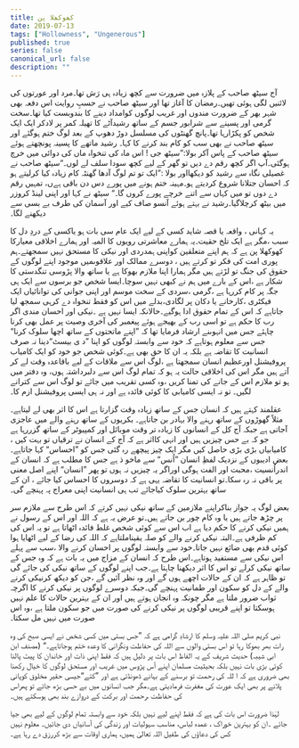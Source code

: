 ```yaml
---
title: کھوکھلا پن
date: 2019-07-13
tags: ["Hollowness", "Ungenerous"]
published: true
series: false
canonical_url: false
description: ""
---
```


آج سیٹھ صاحب کے پلازہ میں ضرورت سے کچھ زیادہ ہی رَش تھا۔مرد اور عورتوں کی لائنیں لگی ہوئی تھیں۔رمضان کا آغاز تھا اور سیٹھ صاحب نے حسبِ روایت اس دفعہ بھی شہر بھر کے ضرورت مندوں اور غریب لوگوں کوامداد دینے کا بندوبست کیا تھا۔سخت گرمی اور پسینے سے شرابور جسم کے ساتھ رشیدآٹے کا تھیلہ کمر پر لادکر ایک ایک شخص کو پکڑارہا تھا۔پانچ گھنٹوں کی مسلسل دوڑ دھوپ کے بعد لوگ ختم ہوگئے اور سیٹھ صاحب نے بھی سب کو کام بند کرنے کا کہا۔ رشید ماتھے کا پسینہ پونچھتے ہوئے سیٹھ صاحب کے پاس آکر بولا:”سیٹھ جی ! اس ماہ کی تنخواہ ماں کی دوائی میں خرچ ہوگئی۔آپ اگر کچھ رقم دے دیں تو گھر کے لیے کچھ سودا سلف لے لوں۔“سیٹھ صاحب نے غصیلی نگاہ سے رشید کو دیکھااور بولا :”ایک تو تم لوگ آدھا گھنٹہ کام زیادہ کیا کرلیتے ہو کہ احسان جتلانا شروع کردیتے ہو۔مہینہ ختم ہونے میں پورے دس دن باقی ہےں، تمہیں رقم دے دوں تو میں کہاں سے اتنے خرچے پورے کروں گا۔“ سیٹھ نے کہا اور اپنی لینڈ کروزر میں بیٹھ کرچلاگیا۔رشید نے بہتے ہوئے آنسو صاف کیے اور آسمان کی طرف بے بسی سے دیکھنے لگا۔

یہ کہانی ، واقعہ یا قصہ شاید کسی کے لیے ایک عام سی بات ہو یاکسی کے دردِ دل کا سبب ،مگر ہے ایک تلخ حقیت۔یہ ہمارے معاشرتی رویوں کا المیہ اور ہمارے اخلاقی معیارکا کھوکھلا پن ہے کہ ہم اپنے متعلقین کواپنی ہمدردی اور نیکی کا مستحق نہیں سمجھتے۔ہم پوری امت کی فکر تو کرتے ہیں ، دوسرے ممالک اور علاقوںمیں موجود اپنے لوگوں کے حقوق کی جنگ تو لڑتے ہیں مگر ہمارا اپنا ملازم بھوکا ہے یا ساتھ والا پڑوسی تنگدستی کا شکار ہے ،اس کے بارے میں ہم نے کبھی نہیں سوچا۔ایسا شخص جو برسوں سے ایک ہی جگہ پر کام کررہا ہے ،گرمی ،سردی کے سخت موسم اور اپنی جوانی کی توانائیاں ایک فیکٹری ،کارخانے یا دکان پر لگادی،بدلے میں اس کو فقط تنخواہ دے کرہی سمجھ لیا جاتاہے کہ اس کے تمام حقوق ادا ہوگیے۔حالانکہ ایسا نہیں ہے ۔نیکی اور احسان مندی اگر رب کا حکم ہے تو اسی رب کے بھیجے ہوئے پیغمبر کی آخری وصیت پر عمل بھی کرنا چاہئے جس میں انہوںنے ارشاد فرمایا تھا کہ ”اپنے ماتحتوں کے ساتھ اچھا سلوک کرنا“
جس سے معلوم ہوتاہے کہ خود سے وابستہ لوگوں کو اپنا ”د ی بیسٹ“دینا نہ صرف انسانیت کا تقاضہ ہے بلکہ یہ ان کا حق بھی ہے۔کوئی شخص جو خود کو ایک کامیاب پروفیشنل اورعظیم انسان سمجھتا ہے ،لوگ اس سے ملاقات کے لیے باقاعدہ وقت لے کر آتے ہیں مگر اس کی اخلاقی حالت یہ ہو کہ تمام لوگ اس سے دلبرداشتہ ہوں، وہ دفتر میں ہو تو ملازم اس کے جانے کی تمنا کریں ،وہ کسی تقریب میں جائے تو لوگ اس سے کترانے لگیں۔ تو نہ ایسی کامیابی کا کوئی فائدہ ہے اور نہ ہی ایسی پروفیشنل ازم کا۔

عقلمند کہتے ہیں کہ انسان جس کے ساتھ زیادہ وقت گزارتا ہے اس کا اثر بھی لے لیتاہے۔مثلاً گھوڑوں کے ساتھ رہنے والا بہادر بن جاتاہے۔ بکریوں کے ساتھ رہنے والے میں عاجزی آجاتی ہے جبکہ آج کل کے انسانوں کا زیادہ تر وقت موبائل اور کمپیوٹر کے ساتھ گزررہا ہے جو کہ بے حس چیزیں ہیں اور انہی کااثر ہے کہ آج کے انسان نے ترقیاں تو بہت کیں ، کامیابیاں بڑی بڑی حاصل کیں مگر ایک چیز پیچھے رہ گئی جس کو ”احساس“ کہا جاتاہے۔بعض ادیبوں کے نزدیک لفظِ انسان ”اُنس“ سے ماخو ذ ہے جس کا مطلب ہے کہ انسان کے اندراُنسیت ،محبت اور الفت ہوگی اوراگر یہ چیزیں نہ ہوں تو پھر ”انسان“ اپنے اصل معنی پر باقی نہ رہ سکا۔تو انسانیت کا تقاضہ یہی ہے کہ دوسروں کا احساس کیا جائے ، ان کے ساتھ بہترین سلوک کیاجائے تب ہی انسانیت اپنی معراج پہ پہنچے گی۔

بعض لوگ یہ جواز بناکراپنے ملازمین کے ساتھ نیکی نہیں کرتے کہ اس طرح سے ملازم سر پر چڑھ جاتے ہیں یا وہ کام چور بن جاتے ہیں۔تو عرض یہ ہے کہ اللہ اور اس کے رسول نے ہمیں نیکی کرنے کا حکم دیا ہے اب اس سے کوئی شخص غلط فائدہ اٹھاتا ہے تو یہ اس کی کم ظرفی ہے۔البتہ نیکی کرنے والے کو صلہ یقیناملتاہے کہ اللہ کی رضا کے لیے اٹھایا ہوا کوئی قدم بھی ضائع نہیں جاتا۔خود سے وابستہ لوگوں پر احسان کرنے والا ،سب سے پہلے اس نیکی سے مستفید ہوتاہے۔اس طرح کہ انسان کے مزاج میں یہ بات ہے کہ وہ جس کے ساتھ نیکی کرلے تو اس کا اثر دیکھنا چاہتا ہے۔جب اپنے لوگوں کے ساتھ نیکی کی جائے گی تو ظاہر ہے کہ ان کے حالات اچھے ہوں گے اور وہ نظر آئیں گے ،جن کو دیکھ کرنیکی کرنے والے کے دل کو سکون اور طمانیت پہنچے گی۔جبکہ دوسرے لوگوں پر نیکی کرنے کا اگرچہ ثواب ضرور ملتا ہے مگر چونکہ وہ انجان ہوتے ہیں اور ان کے بہترین حالات کا علم نہیں ہوسکتا تو اپنے قریبی لوگوں پر نیکی کرنے کی صورت میں جو سکون ملتا ہے ،وہ اس صورت میں نہیں مل سکتا۔

نبی کریم صلی اللہ علیہ وسلم کا ارشادِ گرامی ہے کہ ”جس بستی میں کسی شخص نے ایسی صبح کی وہ رات بھر بھوکا رہا تو اس بستی والوں سے اللہ کی حفاظت ونگرانی کا وعدہ ختم ہوجاتاہے۔“ (مصنف ابن ابی شیبہ)
حدیث شریف کے یہ الفاظ اس بات پر دلیل ہیں کہ فقط اپنی ذات اور خاندان کا پیٹ پالنا کوئی بڑی بات نہیں بلکہ بحیثیت مسلمان اپنے آس پڑوس میں غریب اور مستحق لوگوں کا خیال رکھنا بھی ضروری ہے کہ ا للہ کی رحمت تو برسنے کے بہانے ڈھونڈتی ہے اور ”کتے“جیسی حقیر مخلوق کوپانی پلانے پر بھی ایک عورت کی مغفرت فرمادیتی ہے۔مگر جب انسانوں میں بے حسی بڑھ جائے تو پھراس کی حفاظت ،رحمت اور برکت کے دروازے بند بھی ہوسکتے ہیں۔

لہٰذا ضرورت اس بات کی ہے کہ فقط اپنے لیے نہیں بلکہ خود سے وابستہ تمام لوگوں کے لیے بھی جیا جائے ۔ان کو بہترین خوراک ، عمدہ لباس، مناسب سہولیات اور زندگی کی آسانیاں دی جائیں۔ معلوم نہیں کس کی دعاﺅں کی طفیل اللہ تعالیٰ ہمیں، ہماری اوقات سے بڑھ کررزق دے رہا ہے۔
